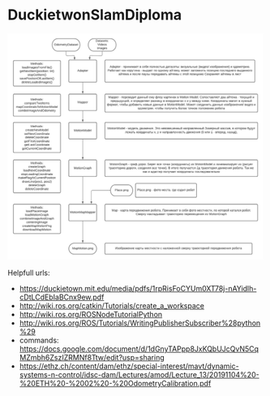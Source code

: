 # DuckietwonSlamDiploma

![plot](SlamArchitecture.jpg)


Helpfull urls:
- https://duckietown.mit.edu/media/pdfs/1rpRisFoCYUm0XT78j-nAYidlh-cDtLCdEbIaBCnx9ew.pdf
- http://wiki.ros.org/catkin/Tutorials/create_a_workspace
- http://wiki.ros.org/ROSNodeTutorialPython
- http://wiki.ros.org/ROS/Tutorials/WritingPublisherSubscriber%28python%29
- commands: https://docs.google.com/document/d/1dGnyTAPpp8JxKQbUJcQvN5CqMZmbh6ZszIZRMNf8Ttw/edit?usp=sharing
- https://ethz.ch/content/dam/ethz/special-interest/mavt/dynamic-systems-n-control/idsc-dam/Lectures/amod/Lecture_13/20191104%20-%20ETH%20-%2002%20-%20OdometryCalibration.pdf
